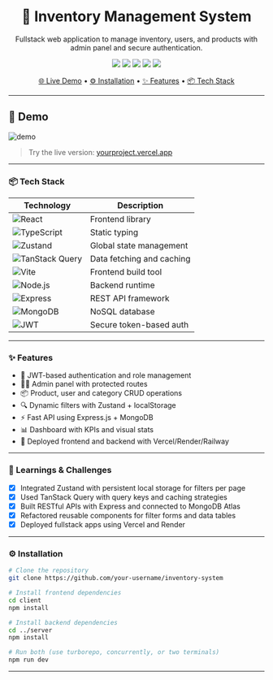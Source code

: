 <h1 align="center">🚀 Inventory Management System</h1>
<p align="center">Fullstack web application to manage inventory, users, and products with admin panel and secure authentication.</p>

<p align="center">
  <a href="https://reactjs.org"><img src="https://img.shields.io/badge/React-18-blue?logo=react" /></a>
  <a href="https://typescriptlang.org"><img src="https://img.shields.io/badge/TypeScript-4.x-blue?logo=typescript" /></a>
  <a href="https://tanstack.com/query"><img src="https://img.shields.io/badge/TanStack_Query-Data_Fetching-ff69b4" /></a>
  <a href="https://github.com/pmndrs/zustand"><img src="https://img.shields.io/badge/Zustand-State-yellowgreen" /></a>
  <a href="https://vitejs.dev"><img src="https://img.shields.io/badge/Vite-Build_Tool-purple?logo=vite" /></a>
</p>

<p align="center">
  <a href="https://yourproject.vercel.app">🌐 Live Demo</a> •
  <a href="#-installation">⚙️ Installation</a> •
  <a href="#-features">✨ Features</a> •
  <a href="#-tech-stack">📦 Tech Stack</a>
</p>

---

## 📸 Demo

![demo](./screenshot.png) <!-- Replace with GIF or video if available -->

> Try the live version: [yourproject.vercel.app](https://yourproject.vercel.app)

---

### 📦 Tech Stack

| Technology                                                                             | Description               |
| -------------------------------------------------------------------------------------- | ------------------------- |
| ![React](https://img.shields.io/badge/React-18-blue?logo=react)                        | Frontend library          |
| ![TypeScript](https://img.shields.io/badge/TypeScript-4.x-blue?logo=typescript)        | Static typing             |
| ![Zustand](https://img.shields.io/badge/Zustand-State-yellowgreen)                     | Global state management   |
| ![TanStack Query](https://img.shields.io/badge/TanStack_Query-ff69b4?logo=react-query) | Data fetching and caching |
| ![Vite](https://img.shields.io/badge/Vite-Build-purple?logo=vite)                      | Frontend build tool       |
| ![Node.js](https://img.shields.io/badge/Node.js-18-green?logo=node.js)                 | Backend runtime           |
| ![Express](https://img.shields.io/badge/Express-Server-lightgrey?logo=express)         | REST API framework        |
| ![MongoDB](https://img.shields.io/badge/MongoDB-Database-green?logo=mongodb)           | NoSQL database            |
| ![JWT](https://img.shields.io/badge/JWT-Authentication-blueviolet?logo=jwt)            | Secure token-based auth   |

---

### ✨ Features

- 🔐 JWT-based authentication and role management
- 🧑‍💼 Admin panel with protected routes
- 📦 Product, user and category CRUD operations
- 🔍 Dynamic filters with Zustand + localStorage
- ⚡ Fast API using Express.js + MongoDB
- 📊 Dashboard with KPIs and visual stats
- 🚀 Deployed frontend and backend with Vercel/Render/Railway

---

### 🎯 Learnings & Challenges

- [x] Integrated Zustand with persistent local storage for filters per page
- [x] Used TanStack Query with query keys and caching strategies
- [x] Built RESTful APIs with Express and connected to MongoDB Atlas
- [x] Refactored reusable components for filter forms and data tables
- [x] Deployed fullstack apps using Vercel and Render

---

### ⚙️ Installation

```bash
# Clone the repository
git clone https://github.com/your-username/inventory-system

# Install frontend dependencies
cd client
npm install

# Install backend dependencies
cd ../server
npm install

# Run both (use turborepo, concurrently, or two terminals)
npm run dev
```

---
